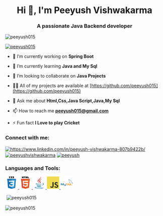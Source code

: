 <h1 align="center">Hi 👋, I'm Peeyush Vishwakarma</h1>
<h3 align="center">A passionate Java Backend developer</h3>

<p align="left"> <img src="https://komarev.com/ghpvc/?username=peeyush015&label=Profile%20views&color=0e75b6&style=flat" alt="peeyush015" /> </p>

<p align="left"> <a href="https://github.com/ryo-ma/github-profile-trophy"><img src="https://github-profile-trophy.vercel.app/?username=peeyush015" alt="peeyush015" /></a> </p>

- 🔭 I’m currently working on **Spring Boot**

- 🌱 I’m currently learning **Java and My Sql**

- 👯 I’m looking to collaborate on **Java Projects**

- 👨‍💻 All of my projects are available at [https://github.com/peeyush015](https://github.com/peeyush015)

- 💬 Ask me about **Html,Css,Java Script,Java,My Sql**

- 📫 How to reach me **peeyush015@gmail.com**

- ⚡ Fun fact **I Love to play Cricket**

<h3 align="left">Connect with me:</h3>
<p align="left">
<a href="https://linkedin.com/in/https://www.linkedin.com/in/peeyush-vishwakarma-807b9422b/" target="blank"><img align="center" src="https://raw.githubusercontent.com/rahuldkjain/github-profile-readme-generator/master/src/images/icons/Social/linked-in-alt.svg" alt="https://www.linkedin.com/in/peeyush-vishwakarma-807b9422b/" height="30" width="40" /></a>
<a href="https://fb.com/peeyushvishwakarma" target="blank"><img align="center" src="https://raw.githubusercontent.com/rahuldkjain/github-profile-readme-generator/master/src/images/icons/Social/facebook.svg" alt="peeyushvishwakarma" height="30" width="40" /></a>
<a href="https://instagram.com/peeyush" target="blank"><img align="center" src="https://raw.githubusercontent.com/rahuldkjain/github-profile-readme-generator/master/src/images/icons/Social/instagram.svg" alt="peeyush" height="30" width="40" /></a>
</p>

<h3 align="left">Languages and Tools:</h3>
<p align="left"> <a href="https://www.w3schools.com/css/" target="_blank" rel="noreferrer"> <img src="https://raw.githubusercontent.com/devicons/devicon/master/icons/css3/css3-original-wordmark.svg" alt="css3" width="40" height="40"/> </a> <a href="https://www.w3.org/html/" target="_blank" rel="noreferrer"> <img src="https://raw.githubusercontent.com/devicons/devicon/master/icons/html5/html5-original-wordmark.svg" alt="html5" width="40" height="40"/> </a> <a href="https://www.java.com" target="_blank" rel="noreferrer"> <img src="https://raw.githubusercontent.com/devicons/devicon/master/icons/java/java-original.svg" alt="java" width="40" height="40"/> </a> <a href="https://developer.mozilla.org/en-US/docs/Web/JavaScript" target="_blank" rel="noreferrer"> <img src="https://raw.githubusercontent.com/devicons/devicon/master/icons/javascript/javascript-original.svg" alt="javascript" width="40" height="40"/> </a> <a href="https://www.mysql.com/" target="_blank" rel="noreferrer"> <img src="https://raw.githubusercontent.com/devicons/devicon/master/icons/mysql/mysql-original-wordmark.svg" alt="mysql" width="40" height="40"/> </a> </p>

<p>&nbsp;<img align="center" src="https://github-readme-stats.vercel.app/api?username=peeyush015&show_icons=true&locale=en" alt="peeyush015" /></p>

<p><img align="center" src="https://github-readme-streak-stats.herokuapp.com/?user=peeyush015&" alt="peeyush015" /></p>

